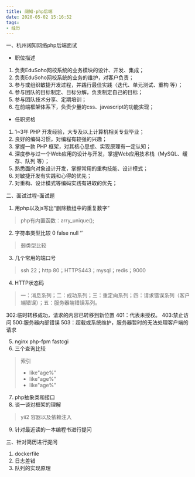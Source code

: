 ```yaml
---
title: 阔知-php后端
date: 2020-05-02 15:16:52
tags:
- 经历
---
```

一、杭州阔知网络php后端面试
 - 职位描述
1. 负责EduSoho网校系统的业务模块的设计、开发、集成； 
2. 负责EduSoho网校系统的业务的维护，对客户负责； 
3. 参与或组织敏捷开发过程，并践行最佳实践（迭代、单元测试、重构 等）； 
4. 参与团队的目标制定、目标分解，负责制定自己的目标；
5. 参与团队技术分享、定期培训；
6. 在前端框架体系下，负责少量的css、javascript的功能实现；
- 任职资格
1. 1~3年 PHP 开发经验，大专及以上计算机相关专业毕业；
2. 良好的编码习惯，对编程有较强的兴趣；
3. 掌握一款 PHP 框架，对其核心思想、实现原理有一定认知；
4. 深度参与过一个Web应用的设计与开发，掌握Web应用技术栈（MySQL、缓存、队列 等）；
5. 熟悉面向对象设计开发，掌握常用的重构技能、设计模式；
6. 对敏捷开发有实践和心得的优先；
7. 对重构、设计模式等编码实践有进取的优先；

二、面试过程-面试题 
1. 用php以及js写出“删除数组中的重复数字”
> php有内置函数：arry_unique();
2. 字符串类型比较 0 false null ‘’
>弱类型比较
3. 几个常用的端口号
> ssh 22；http 80；HTTPS443；mysql；redis；9000
4. HTTP状态码
>一：消息系列；二：成功系列；三：重定向系列；四：请求错误系列（客户端错误）；五：服务器端错误系列。 
 
302:临时转移成功，请求的内容已转移到新位置
401：代表未授权。 
403:禁止访问 
500:服务器内部错误 
503：超载或系统维护，服务器暂时的无法处理客户端的请求


5. nginx php-fpm fastcgi
6. 三个查询比较
> 索引
> - like"age%"
> - like"age%"
> - like"age%"
7. php抽象类和接口
8. 谈一谈对框架的理解
>yii2 容器以及依赖注入
9. 针对最近读的一本编程书进行提问

三、针对简历进行提问
1. dockerfile
2. 日志差错
3. 队列的实现原理


